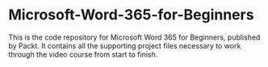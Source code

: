 # Microsoft-Word-365-for-Beginners
This is the code repository for Microsoft Word 365 for Beginners, published by Packt. It contains all the supporting project files necessary to work through the video course from start to finish.
